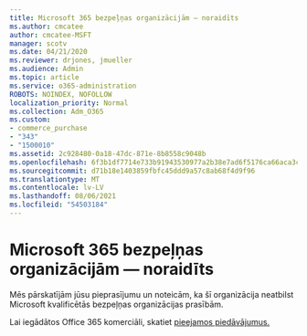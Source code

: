 ```yaml
---
title: Microsoft 365 bezpeļņas organizācijām — noraidīts
ms.author: cmcatee
author: cmcatee-MSFT
manager: scotv
ms.date: 04/21/2020
ms.reviewer: drjones, jmueller
ms.audience: Admin
ms.topic: article
ms.service: o365-administration
ROBOTS: NOINDEX, NOFOLLOW
localization_priority: Normal
ms.collection: Adm_O365
ms.custom:
- commerce_purchase
- "343"
- "1500010"
ms.assetid: 2c928480-0a18-47dc-871e-8b8558c9048b
ms.openlocfilehash: 6f3b1df7714e733b91943530977a2b38e7ad6f5176ca66aca3c4b950c67236f0
ms.sourcegitcommit: d71b18e1403859fbfc45ddd9a57c8ab68f4d9f96
ms.translationtype: MT
ms.contentlocale: lv-LV
ms.lasthandoff: 08/06/2021
ms.locfileid: "54503184"
---
```

# <a name="microsoft-365-for-nonprofits---declined"></a>Microsoft 365 bezpeļņas organizācijām — noraidīts

Mēs pārskatījām jūsu pieprasījumu un noteicām, ka šī organizācija neatbilst Microsoft kvalificētās bezpeļņas organizācijas prasībām.
  
Lai iegādātos Office 365 komerciāli, skatiet [pieejamos piedāvājumus.](https://portal.office.com/AdminPortal/Home)
